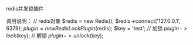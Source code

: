 redis并发锁插件

调用说明：
// redis对象
$redis = new Redis();
$redis->connect('127.0.0.1', 6379);
$plugin = new RedisLockPlugin($redis);
$key = 'test';
// 加锁
$plugin->lock($key);
// 解锁
$plugin->unlock($key);